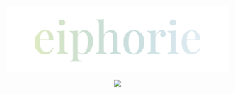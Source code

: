 
![eiphorie](https://github.com/eiphorie/eiphorie/blob/main/eiphorie.png?raw=true)

<p align="center">
<img src="https://www.codewars.com/users/eiphorie/badges/large">
</p>

<!--
**eiphorie/eiphorie** is a ✨ _special_ ✨ repository because its `README.md` (this file) appears on your GitHub profile.

Here are some ideas to get you started:

- 🔭 I’m currently working on ...
- 🌱 I’m currently learning ...
- 👯 I’m looking to collaborate on ...
- 🤔 I’m looking for help with ...
- 💬 Ask me about ...
- 📫 How to reach me: ...
- 😄 Pronouns: ...
- ⚡ Fun fact: ...
-->
